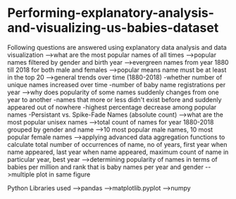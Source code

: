 # Performing-explanatory-analysis-and-visualizing-us-babies-dataset
Following questions are answered using explanatory data analysis and data visualization
-->what are the most popular names of all times
-->popular names filtered by gender and birth year
-->evergreen names from year 1880 till 2018 for both male and females
-->popular means name must be at least in the top 20
-->general trends over time (1880-2018)
    -whether number of unique names increased over time
    -number of baby name registrations per year
-->why does popularity of some names suddenly changes from one year to another
    -names that more or less didn't exist before and suddenly appeared out of nowhere
    -highest percentage decrease among popular names
    -Persistant vs. Spike-Fade Names (absolute count)
-->what are the most popular unisex names 
-->total count of names for year 1880-2018 grouped by gender and name
-->10 most popular male names, 10 most popular female names
-->applying advanced data aggregation functions to calculate total number of occurrences of name, no of years, first year when name appeared, last year when name appeared, maximum count of name in particular year, best year
-->determining popularity of names in terms of babies per million and rank that is baby names per year and gender
-->multiple plot in same figure

Python Libraries used
-->pandas
-->matplotlib.pyplot
-->numpy
